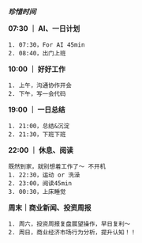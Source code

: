 
***珍惜时间***

**07:30 ｜ AI、一日计划**

	1. 07:30，For AI 45min
	2. 08:40，出门上班

**10:00 ｜ 好好工作**

	1. 上午，沟通协作开会
	2. 下午，写一会代码

**19:00 ｜ 一日总结**

	1. 21:00，总结&沉淀
	2. 21:30，下班下班

**22:00 ｜ 休息、阅读**

	既然到家，就别想着工作了～ 不开机
	1. 22:30，运动 or 洗澡
	2. 23:00，阅读45min
	3. 00:30，上床睡觉

**周末｜商业新闻、投资周报**

	1. 周六，投资周报复盘展望操作，早日复利～
	2. 周日，商业经济市场行为分析，提升认知！！


